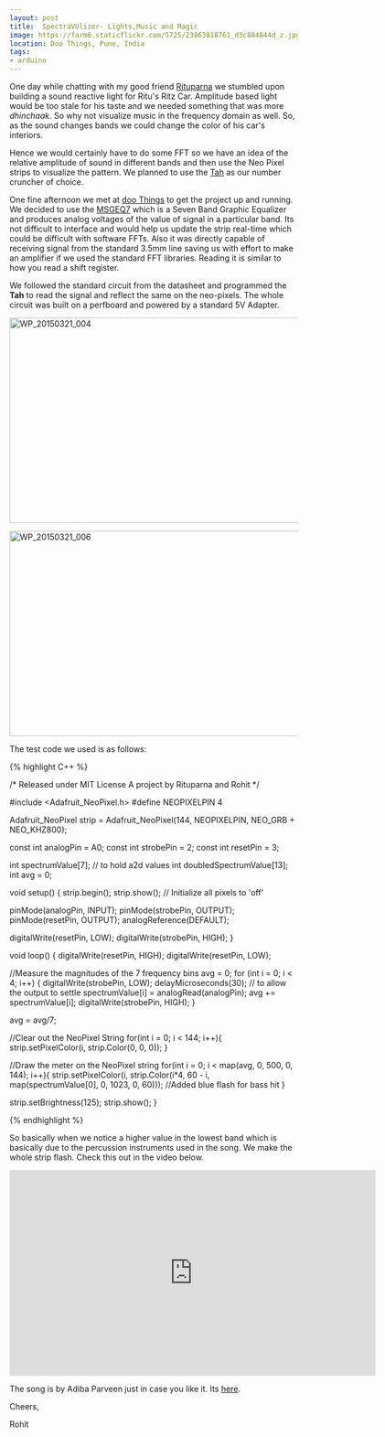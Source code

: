 ```yaml
---
layout: post
title: 	SpectraVUlizer- Lights,Music and Magic
image: https://farm6.staticflickr.com/5725/23863818761_d3c884844d_z.jpg
location: Doo Things, Pune, India
tags:
- arduino
---
```


One day while chatting with my good friend [Rituparna](https://twitter.com/mrrituparna) we stumbled upon building a sound reactive light for Ritu's Ritz Car. Amplitude based light would be too stale for his taste and we needed something that was more *dhinchaak*. So why not visualize music in the frequency domain as well. So, as the sound changes bands we could change the color of his car's interiors.

Hence we would certainly have to do some FFT so we have an idea of the relative amplitude of sound in different bands and then use the Neo Pixel strips to visualize the pattern. We planned to use the [Tah](http://tah.io/) as our number cruncher of choice.

One fine afternoon we met at [doo Things](http://www.meetup.com/Doo-Things/) to get the project up and running. We decided to use the [MSGEQ7](https://www.sparkfun.com/datasheets/Components/General/MSGEQ7.pdf) which is a Seven Band Graphic Equalizer and produces analog voltages of the value of signal in a particular band. Its not difficult to interface and would help us update the strip real-time which could be difficult with software FFTs. Also it was directly capable of receiving signal from the standard 3.5mm line saving us with effort to make an amplifier if we used the standard FFT libraries.
Reading it is similar to how you read a shift register.

We followed the standard circuit from the datasheet and programmed the **Tah** to read the signal and reflect the same on the neo-pixels. The whole circuit was built on a perfboard and powered by a standard 5V Adapter.

<a data-flickr-embed="true"  href="https://www.flickr.com/photos/94411929@N06/23863820191/in/dateposted-public/" title="WP_20150321_004"><img src="https://farm2.staticflickr.com/1523/23863820191_63d67d6a73_z.jpg" width="640" height="359" alt="WP_20150321_004"></a><script async src="//embedr.flickr.com/assets/client-code.js" charset="utf-8"></script>

<a data-flickr-embed="true"  href="https://www.flickr.com/photos/94411929@N06/23863818761/in/dateposted-public/" title="WP_20150321_006"><img src="https://farm6.staticflickr.com/5725/23863818761_d3c884844d_z.jpg" width="640" height="359" alt="WP_20150321_006"></a><script async src="//embedr.flickr.com/assets/client-code.js" charset="utf-8"></script>

The test code we used is as follows:

{% highlight C++ %}


/*
Released under MIT License
A project by Rituparna and Rohit
*/


#include <Adafruit_NeoPixel.h>
#define NEOPIXELPIN 4

Adafruit_NeoPixel strip = Adafruit_NeoPixel(144, NEOPIXELPIN, NEO_GRB + NEO_KHZ800);

const int analogPin = A0;
const int strobePin = 2;
const int resetPin = 3;

int spectrumValue[7]; // to hold a2d values
int doubledSpectrumValue[13];
int avg = 0;


void setup()
{
  strip.begin();
  strip.show(); // Initialize all pixels to 'off'
  
  pinMode(analogPin, INPUT);
  pinMode(strobePin, OUTPUT);
  pinMode(resetPin, OUTPUT);
  analogReference(DEFAULT);
  
  digitalWrite(resetPin, LOW);
  digitalWrite(strobePin, HIGH);
}

void loop()
{
  digitalWrite(resetPin, HIGH);
  digitalWrite(resetPin, LOW);
 
  //Measure the magnitudes of the 7 frequency bins
  avg = 0;
  for (int i = 0; i < 4; i++)
{
    digitalWrite(strobePin, LOW);
    delayMicroseconds(30); // to allow the output to settle
    spectrumValue[i] = analogRead(analogPin);
    avg += spectrumValue[i];
    digitalWrite(strobePin, HIGH);
}


  avg = avg/7;

  //Clear out the NeoPixel String
  for(int i = 0; i < 144; i++){
    strip.setPixelColor(i, strip.Color(0, 0, 0));
  }
  
  //Draw the meter on the NeoPixel string
  for(int i = 0; i < map(avg, 0, 500, 0, 144); i++){
        strip.setPixelColor(i, strip.Color(i*4, 60 - i, map(spectrumValue[0], 0, 1023, 0, 60))); //Added blue flash for bass hit
  }
  
  strip.setBrightness(125);
  strip.show();
}


{% endhighlight %}

<p>
So basically when we notice a higher value in the lowest band which is basically due to the percussion instruments used in the song. We make the whole strip flash. Check this out in the video below.
</p>
<iframe width="640" height="360" src="https://www.youtube.com/embed/xV4zOYUQKfM" frameborder="0" allowfullscreen></iframe>



The song is by Adiba Parveen just in case you like it. Its [here](https://www.youtube.com/watch?v=h0EoMozYWSs).




Cheers,

Rohit







 
